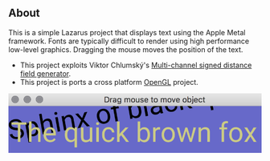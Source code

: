 ## About

This is a simple Lazarus project that displays text using the Apple Metal framework. Fonts are typically difficult to render using high performance low-level graphics. Dragging the mouse moves the position of the text.

 - This project exploits Viktor Chlumský's [Multi-channel signed distance field generator](https://github.com/Chlumsky/msdfgen).
 - This project is ports a cross platform [OpenGL](https://github.com/neurolabusc/OpenGLCoreTutorials) project.

![Font rendering](font.png)
